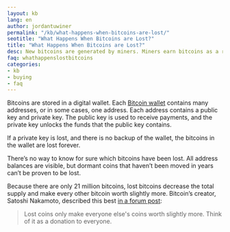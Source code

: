 ```yaml
---
layout: kb
lang: en
author: jordantuwiner
permalink: "/kb/what-happens-when-bitcoins-are-lost/"
seotitle: "What Happens When Bitcoins are Lost?"
title: "What Happens When Bitcoins are Lost?"
desc: New bitcoins are generated by miners. Miners earn bitcoins as a reward for the services they provide to the network.  
faq: whathappenslostbitcoins
categories: 
- kb
- buying
- faq
---
```

Bitcoins are stored in a digital wallet. Each [Bitcoin wallet](https://www.buybitcoinworldwide.com/wallets/) contains many addresses, or in some cases, one address. Each address contains a public key and private key. The public key is used to receive payments, and the private key unlocks the funds that the public key contains. 

If a private key is lost, and there is no backup of the wallet, the bitcoins in the wallet are lost forever. 

There’s no way to know for sure which bitcoins have been lost. All address balances are visible, but dormant coins that haven’t been moved in years can’t be proven to be lost.  

Because there are only 21 million bitcoins, lost bitcoins decrease the total supply and make every other bitcoin worth slightly more. Bitcoin’s creator, Satoshi Nakamoto, described this best [in a forum post](https://bitcointalk.org/index.php?topic=198.msg1647#msg1647):

> Lost coins only make everyone else's coins worth slightly more.  Think of it as a donation to everyone.
